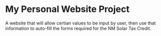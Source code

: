 # My Personal Website Project
A website that will allow certian values to be input by user, then use that information to auto-fill the forms required for the NM Solar Tax Credit.